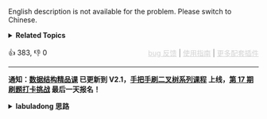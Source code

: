 <p>English description is not available for the problem. Please switch to Chinese.</p>

<details><summary><strong>Related Topics</strong></summary>栈 | 递归 | 链表 | 双指针</details><br>

<div>👍 383, 👎 0<span style='float: right;'><span style='color: gray;'><a href='https://github.com/labuladong/fucking-algorithm/discussions/939' target='_blank' style='color: lightgray;text-decoration: underline;'>bug 反馈</a> | <a href='https://mp.weixin.qq.com/s/7uUsXJpFJ8wzuMMxBmS7NQ' target='_blank' style='color: lightgray;text-decoration: underline;'>使用指南</a> | <a href='https://labuladong.github.io/algo/images/others/%E5%85%A8%E5%AE%B6%E6%A1%B6.jpg' target='_blank' style='color: lightgray;text-decoration: underline;'>更多配套插件</a></span></span></div>

<div id="labuladong"><hr>

**通知：[数据结构精品课](https://aep.h5.xeknow.com/s/1XJHEO) 已更新到 V2.1，[手把手刷二叉树系列课程](https://aep.xet.tech/s/3YGcq3) 上线，[第 17 期刷题打卡挑战](https://aep.xet.tech/s/2jPp5X) 最后一天报名！**

<details><summary><strong>labuladong 思路</strong></summary>

## 基本思路

这题解法很多，比如我们可以借助「[栈](https://labuladong.github.io/article/fname.html?fname=二叉树总结) 和 [递归链表](https://appktavsiei5995.pc.xiaoe-tech.com/detail/p_626554bae4b0cedf38a9371e/6) 中讲到的后序遍历技巧来写代码。

递归函数本质上就是让操作系统帮我们维护了递归栈，和栈的解法效率上完全相同，但是这样写代码有助于我们深入理解递归的思维。

**标签：[栈](https://mp.weixin.qq.com/mp/appmsgalbum?__biz=MzAxODQxMDM0Mw==&action=getalbum&album_id=2121993002939219969)，[链表](https://mp.weixin.qq.com/mp/appmsgalbum?__biz=MzAxODQxMDM0Mw==&action=getalbum&album_id=2120596033251475465)**

## 解法代码

```java
// 用「遍历」的思路写递归解法
class Solution {
    public int[] reversePrint(ListNode head) {
        traverse(head);
        return res;
    }

    // 记录链表长度
    int len = 0;
    // 结果数组
    int[] res;
    // 结果数组中的指针
    int p = 0;

    // 递归遍历单链表
    void traverse(ListNode head) {
        if (head == null) {
            // 到达链表尾部，此时知道了链表的总长度
            // 创建结果数组
            res = new int[len];
            return;
        }
        len++;
        traverse(head.next);
        // 后序位置，可以倒序操作链表
        res[p] = head.val;
        p++;
    }



    // 用「分解问题」的思路写递归解法
    // 因为 Java 的 int[] 数组不支持 add 相关的操作，所以我们把返回值修改成 List
    // 定义：输入一个单链表，返回该链表翻转的值，示例 1->2->3
    List<Integer> reversePrint2(ListNode head) {
        // base case
        if (head == null) {
            return new LinkedList<>();
        }

        // 把子链表翻转的结果算出来，示例 [3,2]
        List<Integer> subProblem = reversePrint2(head.next);
        // 把 head 的值接到子链表的翻转结果的尾部，示例 [3,2,1]
        subProblem.add(head.val);
        return subProblem;
    }
}

```

</details>
</div>



